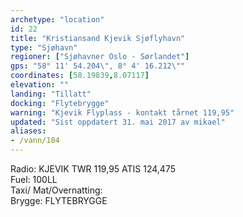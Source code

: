 ```yaml
---
archetype: "location"
id: 22
title: "Kristiansand Kjevik Sjøflyhavn"
type: "Sjøhavn"
regioner: ["Sjøhavner Oslo - Sørlandet"]
gps: "58° 11' 54.204\", 8° 4' 16.212\""
coordinates: [58.19839,8.07117]
elevation: ""
landing: "Tillatt"
docking: "Flytebrygge"
warning: "Kjevik Flyplass - kontakt tårnet 119,95"
updated: "Sist oppdatert 31. mai 2017 av mikael"
aliases:
- /vann/184
---
```


Radio:  KJEVIK TWR 119,95 ATIS 124,475\
Fuel:  100LL\
Taxi/ Mat/Overnatting:\
Brygge: FLYTEBRYGGE
